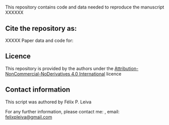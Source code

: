 # 
 
This repository contains code and data needed to reproduce the manuscript XXXXXX

## Cite the repository as: 
XXXXX Paper data and code for:

## Licence
This repository is provided by the authors under the [Attribution-NonCommercial-NoDerivatives 4.0 International](https://creativecommons.org/licenses/by-nc-nd/4.0/) licence

## Contact information
This script was authored by Félix P. Leiva

For any further information, please contact me: , email: felixpleiva@gmail.com
